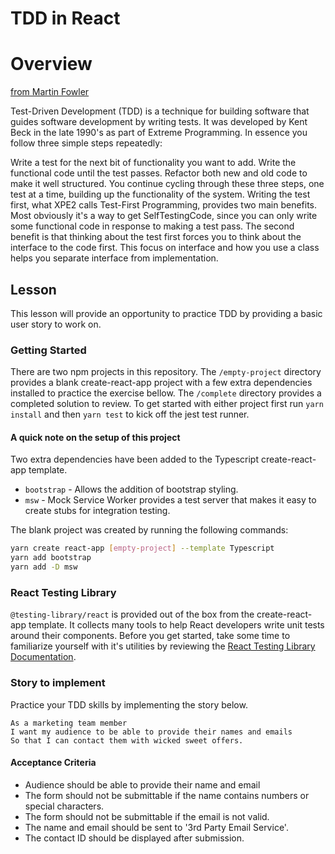 # TDD in React

# Overview

[from Martin Fowler](https://martinfowler.com/bliki/TestDrivenDevelopment.html)

Test-Driven Development (TDD) is a technique for building software that guides software development by writing tests. It was developed by Kent Beck in the late 1990's as part of Extreme Programming. In essence you follow three simple steps repeatedly:

Write a test for the next bit of functionality you want to add.
Write the functional code until the test passes.
Refactor both new and old code to make it well structured.
You continue cycling through these three steps, one test at a time, building up the functionality of the system. Writing the test first, what XPE2 calls Test-First Programming, provides two main benefits. Most obviously it's a way to get SelfTestingCode, since you can only write some functional code in response to making a test pass. The second benefit is that thinking about the test first forces you to think about the interface to the code first. This focus on interface and how you use a class helps you separate interface from implementation.

## Lesson
This lesson will provide an opportunity to practice TDD by providing a basic user story to work on.

### Getting Started
There are two npm projects in this repository. The `/empty-project` directory provides a blank create-react-app project with a few extra dependencies installed to practice the exercise bellow. The `/complete` directory provides a completed solution to review. To get started with either project first run `yarn install` and then `yarn test` to kick off the jest test runner.

#### A quick note on the setup of this project
Two extra dependencies have been added to the Typescript create-react-app template.
- `bootstrap` - Allows the addition of bootstrap styling.
- `msw` - Mock Service Worker provides a test server that makes it easy to create stubs for integration testing.

The blank project was created by running the following commands:

``` bash
yarn create react-app [empty-project] --template Typescript
yarn add bootstrap
yarn add -D msw
```

### React Testing Library
`@testing-library/react` is provided out of the box from the create-react-app template. It collects many tools to help React developers write unit tests around their components. Before you get started, take some time to familiarize yourself with it's utilities by reviewing the [React Testing Library Documentation](https://testing-library.com/docs/react-testing-library/intro/).

### Story to implement
Practice your TDD skills by implementing the story below.
```
As a marketing team member
I want my audience to be able to provide their names and emails
So that I can contact them with wicked sweet offers.
```

#### Acceptance Criteria
- Audience should be able to provide their name and email
- The form should not be submittable if the name contains numbers or special characters.
- The form should not be submittable if the email is not valid.
- The name and email should be sent to '3rd Party Email Service'.
- The contact ID should be displayed after submission.
